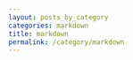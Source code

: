 ```yaml
---
layout: posts_by_category
categories: markdown
title: markdown
permalink: /category/markdown
---
```

